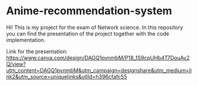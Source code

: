 # Anime-recommendation-system
Hi! This is my project for the exam of Network science. In this repository you can find the presentation of the project together with the code implementation. 

Link for the presentation: https://www.canva.com/design/DAGQ1pvnmbM/P18_1S9cpUHb4T7DouAv2Q/view?utm_content=DAGQ1pvnmbM&utm_campaign=designshare&utm_medium=link2&utm_source=uniquelinks&utlId=h396cfafc55
